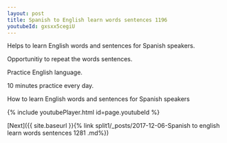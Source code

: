 ```yaml
---
layout: post
title: Spanish to English learn words sentences 1196 
youtubeId: gxsxx5cegiU
---
```

 
 
Helps to learn English words and sentences for Spanish speakers.

Opportunitiy to repeat the words sentences. 

Practice English language. 
 
10 minutes practice every day. 
 
How to learn English words and sentences for Spanish speakers 
 
{% include youtubePlayer.html id=page.youtubeId %}
 
 
[Next]({{ site.baseurl }}{% link  split1/_posts/2017-12-06-Spanish to english learn words sentences 1281 .md%})
 
